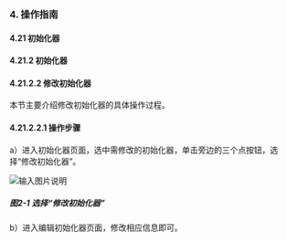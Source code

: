 ### 4. 操作指南

#### 4.21 初始化器

#### 4.21.2 初始化器

#### 4.21.2.2 修改初始化器

本节主要介绍修改初始化器的具体操作过程。

#### 4.21.2.2.1 操作步骤

a）进入初始化器页面，选中需修改的初始化器，单击旁边的三个点按钮，选择“修改初始化器”。

![输入图片说明](../../../../../images/SoFlu%EF%BC%88%E5%90%8E%E7%AB%AF%EF%BC%89%E5%BC%80%E5%8F%91%E5%B9%B3%E5%8F%B0/1.%20%E6%9C%80%E6%96%B0%E7%89%88%E6%9C%AC%20-%20%E6%9B%B4%E6%96%B0%E6%97%A5%E6%9C%9F%20-%202022.10.08/4.%20%E6%93%8D%E4%BD%9C%E6%8C%87%E5%8D%97/21.%20%E5%88%9D%E5%A7%8B%E5%8C%96%E5%99%A8/2.%20%E5%88%9D%E5%A7%8B%E5%8C%96%E5%99%A8/2-1.png)

##### 图2-1 选择“修改初始化器”

b）进入编辑初始化器页面，修改相应信息即可。
